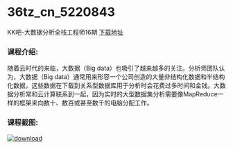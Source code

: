 # 36tz_cn_5220843
KK吧-大数据分析全栈工程师16期
[下载地址](http://www.36tz.cn/article/5220843 "下载地址")
### 课程介绍:
随着云时代的来临，大数据（Big data）也吸引了越来越多的关注。分析师团队认为，大数据（Big data）通常用来形容一个公司创造的大量非结构化数据和半结构化数据，这些数据在下载到关系型数据库用于分析时会花费过多时间和金钱。大数据分析常和云计算联系到一起，因为实时的大型数据集分析需要像MapReduce一样的框架来向数十、数百或甚至数千的电脑分配工作。

### 课程截图:
[![download](http://36tz.cn/muke_img/2021_08_2-56.png "下载地址")](http://www.36tz.cn "下载地址")

